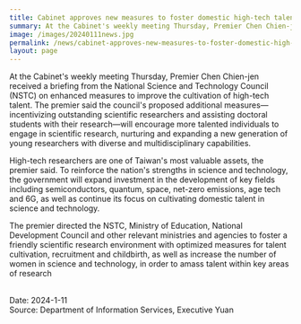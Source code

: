 ```yaml
---
title: Cabinet approves new measures to foster domestic high-tech talent
summary: At the Cabinet's weekly meeting Thursday, Premier Chen Chien-jen received a briefing from the National Science and Technology Council (NSTC) on enhanced measures to improve the cultivation of high-tech talent.
image: /images/20240111news.jpg
permalink: /news/cabinet-approves-new-measures-to-foster-domestic-high-tech-talent/
layout: page
---
```

At the Cabinet's weekly meeting Thursday, Premier Chen Chien-jen received a briefing from the National Science and Technology Council (NSTC) on enhanced measures to improve the cultivation of high-tech talent. The premier said the council's proposed additional measures—incentivizing outstanding scientific researchers and assisting doctoral students with their research—will encourage more talented individuals to engage in scientific research, nurturing and expanding a new generation of young researchers with diverse and multidisciplinary capabilities.

High-tech researchers are one of Taiwan's most valuable assets, the premier said. To reinforce the nation's strengths in science and technology, the government will expand investment in the development of key fields including semiconductors, quantum, space, net-zero emissions, age tech and 6G, as well as continue its focus on cultivating domestic talent in science and technology.

The premier directed the NSTC, Ministry of Education, National Development Council and other relevant ministries and agencies to foster a friendly scientific research environment with optimized measures for talent cultivation, recruitment and childbirth, as well as increase the number of women in science and technology, in order to amass talent within key areas of research

<br/>
Date: 2024-1-11
<br/>
Source: Department of Information Services, Executive Yuan
